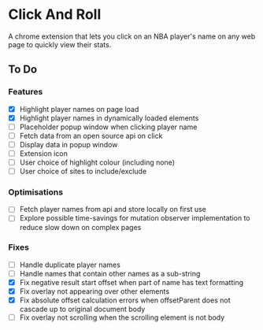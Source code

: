 # Click And Roll

A chrome extension that lets you click on an NBA player's name on any web page to quickly view their stats.

## To Do

### Features

- [x] Highlight player names on page load
- [x] Highlight player names in dynamically loaded elements
- [ ] Placeholder popup window when clicking player name
- [ ] Fetch data from an open source api on click
- [ ] Display data in popup window
- [ ] Extension icon
- [ ] User choice of highlight colour (including none)
- [ ] User choice of sites to include/exclude

### Optimisations

- [ ] Fetch player names from api and store locally on first use
- [ ] Explore possible time-savings for mutation observer implementation to reduce slow down on complex pages

### Fixes

- [ ] Handle duplicate player names
- [ ] Handle names that contain other names as a sub-string
- [x] Fix negative result start offset when part of name has text formatting
- [x] Fix overlay not appearing over other elements
- [x] Fix absolute offset calculation errors when offsetParent does not cascade up to original document body
- [ ] Fix overlay not scrolling when the scrolling element is not body
